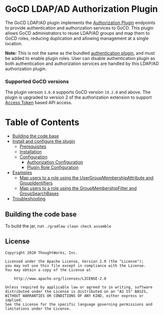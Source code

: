 # GoCD LDAP/AD Authorization Plugin

The GoCD LDAP/AD plugin implements the [Authorization Plugin](https://plugin-api.gocd.org/current/authorization/) endpoints to provide authentication and authorization services to GoCD. This plugin allows GoCD administrators to reuse LDAP/AD groups and map them to GoCD roles, reducing duplication and allowing management at a single location.

**Note:** This is not the same as the bundled [authentication plugin](https://github.com/gocd/gocd-ldap-authentication-plugin), and must be added to enable plugin roles. User can disable authentication plugin as both authentication and authorization services are handled by this LDAP/AD authorization plugin.

### Supported GoCD versions

The plugin version `3.0.0` supports GoCD version `19.2.0` and above. The plugin is upgraded to version 2 of the authorization extension to support [Access Token](https://docs.gocd.org/current/configuration/access_tokens.html) based API access.

Table of Contents
=================

  * [Building the code base](#building-the-code-base)
  * [Install and configure the plugin](docs/INSTALL.md)
    * [Prerequisites](docs/INSTALL.md#prerequisites)
    * [Installation](docs/INSTALL.md#installation)
    * [Configuration](docs/INSTALL.md#configuring-the-plugin)
        * [Authorization Configuration](docs/AUTHORIZATION_CONFIGURATION.md)
        * [Plugin Role Configuration](docs/PLUGIN_ROLE_CONFIGURATION.md)
  * [Examples](docs/EXAMPLES.md)
    * [Map users to a role using the UserGroupMembershipAttribute and GroupIdentifiers](docs/EXAMPLES.md#map-users-to-a-role-using-the-usergroupmembershipattribute-and-groupidentifiers)
    * [Map users to a role using the GroupMembershipFilter and GroupSearchBases](docs/EXAMPLES.md#map-users-to-a-role-using-the-groupmembershipfilter-and-groupsearchbases)
  * [Troubleshooting](docs/TROUBLESHOOT.md)

## Building the code base

To build the jar, run `./gradlew clean check assemble`

## License

```plain
Copyright 2020 ThoughtWorks, Inc.

Licensed under the Apache License, Version 2.0 (the "License");
you may not use this file except in compliance with the License.
You may obtain a copy of the License at

    http://www.apache.org/licenses/LICENSE-2.0

Unless required by applicable law or agreed to in writing, software
distributed under the License is distributed on an "AS IS" BASIS,
WITHOUT WARRANTIES OR CONDITIONS OF ANY KIND, either express or implied.
See the License for the specific language governing permissions and
limitations under the License.
```
